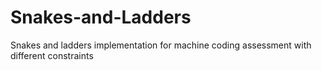 # Snakes-and-Ladders
Snakes and ladders implementation for machine coding assessment with different constraints 
